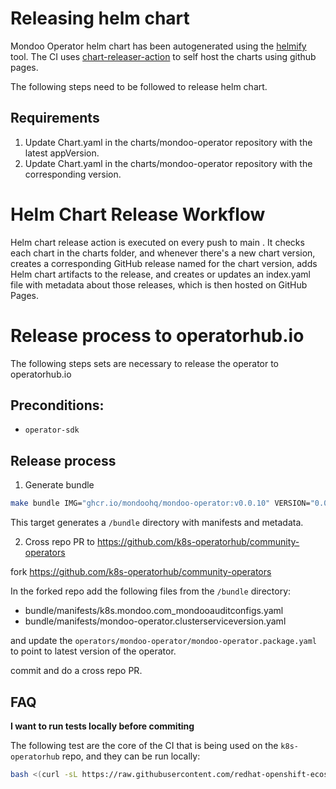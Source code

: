 # Releasing helm chart

Mondoo Operator helm chart has been autogenerated using the [helmify](https://github.com/arttor/helmify) tool. The CI uses [chart-releaser-action](https://github.com/helm/chart-releaser-action) to self host the charts using github pages.

The following steps need to be followed to release helm chart.

## Requirements

1. Update Chart.yaml in the charts/mondoo-operator repository with the latest appVersion.
2. Update Chart.yaml in the charts/mondoo-operator repository with the corresponding version.

# Helm Chart Release Workflow

Helm chart release action is executed on every push to main . It checks each chart in the charts folder, and whenever there's a new chart version, creates a corresponding GitHub release named for the chart version, adds Helm chart artifacts to the release, and creates or updates an index.yaml file with metadata about those releases, which is then hosted on GitHub Pages.

# Release process to operatorhub.io

The following steps sets are necessary to release the operator to operatorhub.io

## Preconditions:

- `operator-sdk`

## Release process

1. Generate bundle

```bash
make bundle IMG="ghcr.io/mondoohq/mondoo-operator:v0.0.10" VERSION="0.0.10"
```

This target generates a `/bundle` directory with manifests and metadata.

2. Cross repo PR to https://github.com/k8s-operatorhub/community-operators

fork https://github.com/k8s-operatorhub/community-operators

In the forked repo add the following files from the `/bundle` directory:

- bundle/manifests/k8s.mondoo.com_mondooauditconfigs.yaml
- bundle/manifests/mondoo-operator.clusterserviceversion.yaml

and update the `operators/mondoo-operator/mondoo-operator.package.yaml` to point to latest version of the operator.

commit and do a cross repo PR.

## FAQ

**I want to run tests locally before commiting**

The following test are the core of the CI that is being used on the `k8s-operatorhub` repo, and they can be run locally:

```bash
bash <(curl -sL https://raw.githubusercontent.com/redhat-openshift-ecosystem/community-operators-pipeline/ci/latest/ci/scripts/opp.sh) kiwi, lemon, orange operators/mondoo-operator/0.0.10
```
